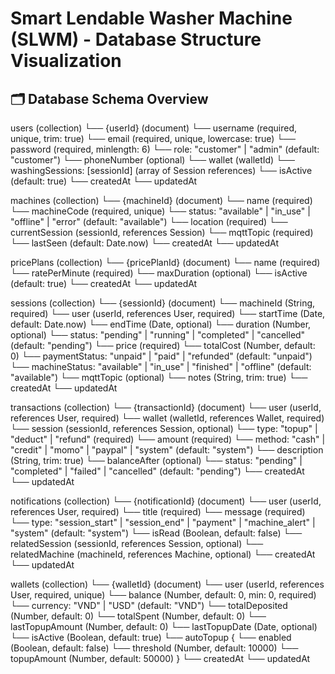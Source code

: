 # Smart Lendable Washer Machine (SLWM) - Database Structure Visualization

## 🗂️ Database Schema Overview

users (collection)
  └── {userId} (document)
        └── username (required, unique, trim: true)
        └── email (required, unique, lowercase: true)
        └── password (required, minlength: 6)
        └── role: "customer" | "admin" (default: "customer")
        └── phoneNumber (optional)
        └── wallet (walletId)
        └── washingSessions: [sessionId] (array of Session references)
        └── isActive (default: true)
        └── createdAt
        └── updatedAt

machines (collection)
  └── {machineId} (document)
        └── name (required)
        └── machineCode (required, unique)
        └── status: "available" | "in_use" | "offline" | "error" (default: "available")
        └── location (required)
        └── currentSession (sessionId, references Session)
        └── mqttTopic (required)
        └── lastSeen (default: Date.now)
        └── createdAt
        └── updatedAt

pricePlans (collection)
  └── {pricePlanId} (document)
        └── name (required)
        └── ratePerMinute (required)
        └── maxDuration (optional)
        └── isActive (default: true)
        └── createdAt
        └── updatedAt

sessions (collection)
  └── {sessionId} (document)
        └── machineId (String, required)
        └── user (userId, references User, required)
        └── startTime (Date, default: Date.now)
        └── endTime (Date, optional)
        └── duration (Number, optional)
        └── status: "pending" | "running" | "completed" | "cancelled" (default: "pending")
        └── price (required)
        └── totalCost (Number, default: 0)
        └── paymentStatus: "unpaid" | "paid" | "refunded" (default: "unpaid")
        └── machineStatus: "available" | "in_use" | "finished" | "offline" (default: "available")
        └── mqttTopic (optional)
        └── notes (String, trim: true)
        └── createdAt
        └── updatedAt

transactions (collection)
  └── {transactionId} (document)
        └── user (userId, references User, required)
        └── wallet (walletId, references Wallet, required)
        └── session (sessionId, references Session, optional)
        └── type: "topup" | "deduct" | "refund" (required)
        └── amount (required)
        └── method: "cash" | "credit" | "momo" | "paypal" | "system" (default: "system")
        └── description (String, trim: true)
        └── balanceAfter (optional)
        └── status: "pending" | "completed" | "failed" | "cancelled" (default: "pending")
        └── createdAt
        └── updatedAt

notifications (collection)
  └── {notificationId} (document)
        └── user (userId, references User, required)
        └── title (required)
        └── message (required)
        └── type: "session_start" | "session_end" | "payment" | "machine_alert" | "system" (default: "system")
        └── isRead (Boolean, default: false)
        └── relatedSession (sessionId, references Session, optional)
        └── relatedMachine (machineId, references Machine, optional)
        └── createdAt
        └── updatedAt

wallets (collection)
  └── {walletId} (document)
        └── user (userId, references User, required, unique)
        └── balance (Number, default: 0, min: 0, required)
        └── currency: "VND" | "USD" (default: "VND")
        └── totalDeposited (Number, default: 0)
        └── totalSpent (Number, default: 0)
        └── lastTopupAmount (Number, default: 0)
        └── lastTopupDate (Date, optional)
        └── isActive (Boolean, default: true)
        └── autoTopup {
            └── enabled (Boolean, default: false)
            └── threshold (Number, default: 10000)
            └── topupAmount (Number, default: 50000)
          }
        └── createdAt
        └── updatedAt
